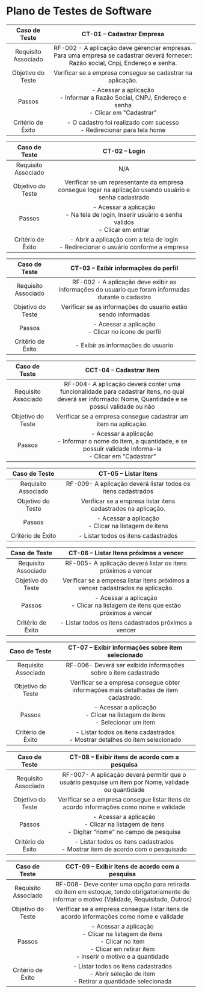 # Plano de Testes de Software

| **Caso de Teste** 	| **CT-01 – Cadastrar Empresa** 	|
|:---:	|:---:	|
|	Requisito Associado 	| RF-002 - A aplicação deve gerenciar empresas. Para uma empresa se cadastrar deverá fornecer: Razão social, Cnpj, Endereço e senha. |
| Objetivo do Teste 	| Verificar se a empresa consegue se cadastrar na aplicação. |
| Passos 	| - Acessar a aplicação <br> - Informar a Razão Social, CNPJ, Endereço e senha <br> - Clicar em "Cadastrar" |
|Critério de Êxito | - O cadastro foi realizado com sucesso <br> - Redirecionar para tela home  |


| **Caso de Teste** 	| **CT-02 – Login** 	|
|:---:	|:---:	|
|	Requisito Associado 	| N/A |
| Objetivo do Teste 	| Verificar se um representante da empresa consegue logar na aplicação usando usuário e senha cadastrado   |
| Passos 	| - Acessar a aplicação <br> - Na tela de login, Inserir usuário e senha validos <br> - Clicar em entrar   |
|Critério de Êxito | - Abrir a aplicação com a tela de login  <br> - Redirecionar o usuário conforme a empresa     |


| **Caso de Teste** 	| **CT-03 – Exibir informações do perfil** 	|
|:---:	|:---:	|
|	Requisito Associado 	| RF-002 - A aplicação deve exibir as informações do usuario que foram informadas durante o cadastro |
| Objetivo do Teste 	| Verificar se as informações do usuario estão sendo informadas |
| Passos 	| - Acessar a aplicação <br> - Clicar no icone de perfil |
|Critério de Êxito | - Exibir as informações do usuario |


| **Caso de Teste** 	| **CCT-04 – Cadastrar Item** 	|
|:---:	|:---:	|
|	Requisito Associado 	| RF-004- A aplicação deverá conter uma funcionalidade para cadastrar itens, no qual deverá ser informado: Nome, Quantidade e se possui validade ou não |
| Objetivo do Teste 	| Verificar se a empresa consegue cadastrar um item na aplicação. |
| Passos 	| - Acessar a aplicação  <br> - Informar o nome do item, a quantidade, e se possuir validade informa-la  <br>- Clicar em "Cadastrar"  | - O cadastro foi realizado com sucesso   <br> - Continuar na página   |


| **Caso de Teste** 	| **CT-05 – Listar Itens** 	|
|:---:	|:---:	|
|	Requisito Associado 	| RF-009- A aplicação deverá listar todos os itens cadastrados  |
| Objetivo do Teste 	| Verificar se a empresa listar itens cadastrados na aplicação.  |
| Passos 	| - Acessar a aplicação    <br>- Clicar na listagem de itens  |
|Critério de Êxito | - Listar todos os itens cadastrados    |


| **Caso de Teste** 	| **CT-06 – Listar Itens próximos a vencer** 	|
|:---:	|:---:	|
|	Requisito Associado 	| RF-005- A aplicação deverá listar os itens próximos a vencer  |
| Objetivo do Teste 	| Verificar se a empresa listar itens próximos a vencer cadastrados na aplicação.  |
| Passos 	| - Acessar a aplicação   <br> - Clicar na listagem de itens que estão próximos a vencer  |
|Critério de Êxito | - Listar todos os itens cadastrados próximos a vencer   |


| **Caso de Teste** 	| **CT-07 – Exibir informações sobre item selecionado** 	|
|:---:	|:---:	|
|	Requisito Associado 	| RF-006- Deverá ser exibido informações sobre o item cadastrado   |
| Objetivo do Teste 	| Verificar se a empresa consegue obter informações mais detalhadas de item cadastrado.  |
| Passos 	| - Acessar a aplicação <br> - Clicar na listagem de itens <br> - Selecionar um item   |
|Critério de Êxito | - Listar todos os itens cadastrados <br> - Mostrar detalhes do item selecionado   |


| **Caso de Teste** 	| **CT-08 – Exibir itens de acordo com a pesquisa** 	|
|:---:	|:---:	|
|	Requisito Associado 	| RF-007- A aplicação deverá permitir que o usuário pesquise um item por Nome, validade ou quantidade   |
| Objetivo do Teste 	| Verificar se a empresa consegue listar itens de acordo informações como nome e validade  |
| Passos 	| - Acessar a aplicação <br> - Clicar na listagem de itens <br> - Digitar "nome" no campo de pesquisa   |
|Critério de Êxito | - Listar todos os itens cadastrados <br> - Mostrar item de acordo com o pesquisado   |

| **Caso de Teste** 	| **CCT-09 – Exibir itens de acordo com a pesquisa** 	|
|:---:	|:---:	|
|	Requisito Associado 	| RF-008- Deve conter uma opção para retirada do item em estoque, tendo obrigatoriamente de informar o motivo (Validade, Requisitado, Outros)  |
| Objetivo do Teste 	| Verificar se a empresa consegue listar itens de acordo informações como nome e validade  |
| Passos 	| - Acessar a aplicação <br> - Clicar na listagem de itens <br> - Clicar no item <br> - Clicar em retirar item <br> - Inserir o motivo e a quantidade   |
|Critério de Êxito | - Listar todos os itens cadastrados <br> - Abrir seleção de item <br>- Retirar a quantidade selecionada    |

